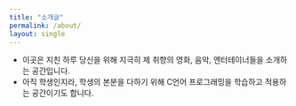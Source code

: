```yaml
---
title: "소개글"
permalink: /about/
layout: single
---
```


- 이곳은 지친 하루 당신을 위해 지극히 제 취향의 영화, 음악, 엔터테이너들을 소개하는 공간입니다.
- 아직 학생인지라, 학생의 본분을 다하기 위해 C언어 프로그래밍을 학습하고 적용하는 공간이기도 합니다.
